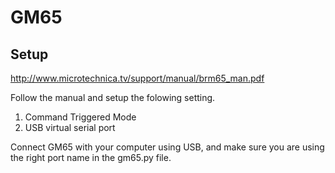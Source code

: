 # GM65

## Setup

http://www.microtechnica.tv/support/manual/brm65_man.pdf

Follow the manual and setup the folowing setting.

1. Command Triggered Mode
2. USB virtual serial port

Connect GM65 with your computer using USB, and make sure you are using the right port name in the gm65.py file.
